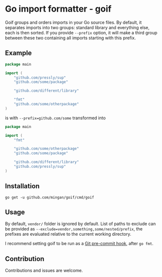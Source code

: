 # Go import formatter - goif

Goif groups and orders imports in your Go source files. By default, it separates imports into two groups: standard library and everything else, each is then sorted. If you provide `--prefix` option, it will make a third group between these two containing all imports starting with this prefix.

## Example

```go
package main

import (
	"github.com/pressly/sup"
	"github.com/some/package"

	"github.com/different/library"

	"fmt"
	"github.com/some/otherpackage"
)
```

is with `--prefix=github.com/some` transformed into

```go
package main

import (
	"fmt"

	"github.com/some/otherpackage"
	"github.com/some/package"

	"github.com/different/library"
	"github.com/pressly/sup"
)
```

## Installation

`go get -u github.com/mingan/goif/cmd/goif`

## Usage

By default, `vendor/` folder is ignored by default. List of paths to exclude can be provided as `--exclude=vendor,something,some/nested/prefix`, the prefixes are evaluated relative to the current working directory.

I recommend setting goif to be run as a [Git pre-commit hook](https://git-scm.com/book/gr/v2/Customizing-Git-Git-Hooks), after `go fmt`.

## Contribution

Contributions and issues are welcome.